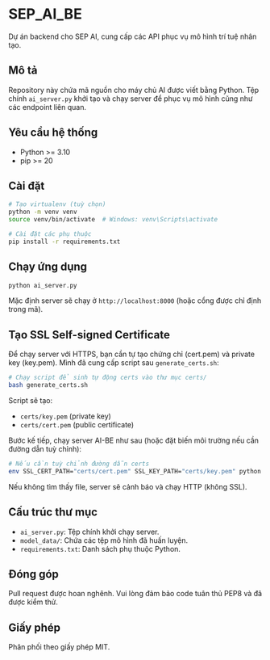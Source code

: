 # SEP_AI_BE

Dự án backend cho SEP AI, cung cấp các API phục vụ mô hình trí tuệ nhân tạo.

## Mô tả
Repository này chứa mã nguồn cho máy chủ AI được viết bằng Python. Tệp chính `ai_server.py` khởi tạo và chạy server để phục vụ mô hình cũng như các endpoint liên quan.

## Yêu cầu hệ thống
- Python >= 3.10
- pip >= 20

## Cài đặt
```bash
# Tạo virtualenv (tuỳ chọn)
python -m venv venv
source venv/bin/activate  # Windows: venv\Scripts\activate

# Cài đặt các phụ thuộc
pip install -r requirements.txt
```

## Chạy ứng dụng
```bash
python ai_server.py
```
Mặc định server sẽ chạy ở `http://localhost:8000` (hoặc cổng được chỉ định trong mã).

## Tạo SSL Self-signed Certificate

Để chạy server với HTTPS, bạn cần tự tạo chứng chỉ (cert.pem) và private key (key.pem). Mình đã cung cấp script sau `generate_certs.sh`:

```bash
# Chạy script để sinh tự động certs vào thư mục certs/
bash generate_certs.sh
```

Script sẽ tạo:
- `certs/key.pem` (private key)
- `certs/cert.pem` (public certificate)

Bước kế tiếp, chạy server AI-BE như sau (hoặc đặt biến môi trường nếu cần đường dẫn tuỳ chỉnh):

```bash
# Nếu cần tuỳ chỉnh đường dẫn certs
env SSL_CERT_PATH="certs/cert.pem" SSL_KEY_PATH="certs/key.pem" python ai_server.py
```

Nếu không tìm thấy file, server sẽ cảnh báo và chạy HTTP (không SSL).

## Cấu trúc thư mục
- `ai_server.py`: Tệp chính khởi chạy server.
- `model_data/`: Chứa các tệp mô hình đã huấn luyện.
- `requirements.txt`: Danh sách phụ thuộc Python.

## Đóng góp
Pull request được hoan nghênh. Vui lòng đảm bảo code tuân thủ PEP8 và đã được kiểm thử.

## Giấy phép
Phân phối theo giấy phép MIT. 
